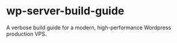 # wp-server-build-guide
A verbose build guide for a modern, high-performance Wordpress production VPS.
